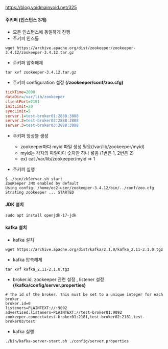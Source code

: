 
https://blog.voidmainvoid.net/325
#### 주키퍼 (인스턴스 3개)
- 모든 인스턴스에 동일하게 진행
- 주키퍼 인스톨
```linux
wget https://archive.apache.org/dist/zookeeper/zookeeper-3.4.12/zookeeper-3.4.12.tar.gz
```
- 주키퍼 압축해제
```
tar xvf zookeeper-3.4.12.tar.gz
```


- 주키퍼 configuration 설정 **(/zookeeper/conf/zoo.cfg)**
```cfg
tickTime=2000
dataDir=/var/lib/zookeeper
clientPort=2181
initLimit=20
syncLimit=5
server.1=test-broker01:2888:3888
server.2=test-broker02:2888:3888
server.3=test-broker03:2888:3888
```

- 주키퍼 앙상블 생성
	- zookeeper마다 myid 파일 생성 필요(/var/lib/zookeeper/myid)
	- myid는 각자의 파일마다 숫자만 하나 넣음 (1번은 1, 2번은 2)
	- ex) cat /var/lib/zookeeper/myid     =>   1

- 주키퍼 실행
```linux
$ ./bin/zkServer.sh start
ZooKeeper JMX enabled by default
Using config: /home/ec2-user/zookeeper-3.4.12/bin/../conf/zoo.cfg
Strating zookeeper ... STARTED
```

#### JDK 설치
```
sudo apt install openjdk-17-jdk
```

#### kafka 설치
- kafka 설치
```linux
wget https://archive.apache.org/dist/kafka/2.1.0/kafka_2.11-2.1.0.tgz
```
- kafka 압축해제
```linux
tar xvf kafka_2.11-2.1.0.tgz
```

- broker.id, zookeeper 관련 설정 , listener 설정 **(/kafka/config/server.properties)**
```
# The id of the broker. This must be set to a unique integer for each broker.
broker.id=0
listeners=PLAINTEXT://:9092
advertised.listeners=PLAINTEXT://test-broker01:9092
zookeeper.connect=test-broker01:2181,test-broker02:2181,test-broker03/test
```

- kafka 실행
```linux
./bin/kafka-server-start.sh ./config/server.properties
```